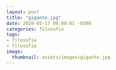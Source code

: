 ```yaml
---
layout: post
title: "gigante.jpg"
date: 2020-05-17 00:00:01 -0300
categories: filosofia
tags:
- filosofia
- filosofia
image: 
  thumbnail: assets/images/gigante.jpg
---
```

